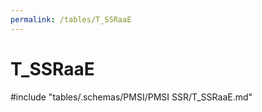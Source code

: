 ```yaml
---
permalink: /tables/T_SSRaaE
---
```

# T\_SSRaaE
<!-- SPDX-License-Identifier: MPL-2.0 -->

<!-- ATTENTION : Ne pas supprimer ou modifier la ligne ci-dessous -->
#include "tables/.schemas/PMSI/PMSI SSR/T_SSRaaE.md"
<!-- ATTENTION : Ne pas supprimer ou modifier la ligne ci-dessus -->
